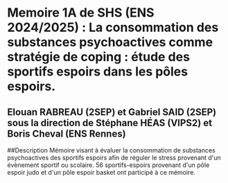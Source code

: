 # Memoire 1A de SHS (ENS 2024/2025) : La consommation des substances psychoactives comme stratégie de coping : étude des sportifs espoirs dans les pôles espoirs.

Elouan RABREAU (2SEP) et Gabriel SAID (2SEP) sous la direction de Stéphane HÉAS (VIPS2) et Boris Cheval (ENS Rennes)
--
##Description
Mémoire visant à évaluer la consommation de substances psychoactives des sportifs espoirs afin de réguler le stress provenant d'un évènement sportif ou scolaire. 56 sportifs-espoirs provenant d'un pôle espoir judo et d'un pôle espoir basket ont participé à ce mémoire. 
